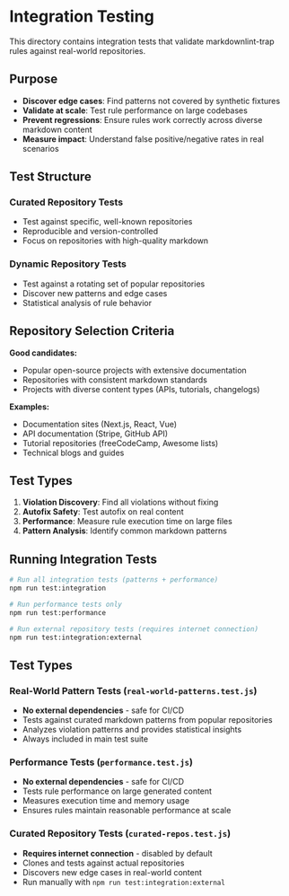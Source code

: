 # Integration Testing

This directory contains integration tests that validate markdownlint-trap rules against real-world repositories.

## Purpose

- **Discover edge cases**: Find patterns not covered by synthetic fixtures
- **Validate at scale**: Test rule performance on large codebases
- **Prevent regressions**: Ensure rules work correctly across diverse markdown content
- **Measure impact**: Understand false positive/negative rates in real scenarios

## Test Structure

### Curated Repository Tests
- Test against specific, well-known repositories
- Reproducible and version-controlled
- Focus on repositories with high-quality markdown

### Dynamic Repository Tests
- Test against a rotating set of popular repositories
- Discover new patterns and edge cases
- Statistical analysis of rule behavior

## Repository Selection Criteria

**Good candidates:**
- Popular open-source projects with extensive documentation
- Repositories with consistent markdown standards
- Projects with diverse content types (APIs, tutorials, changelogs)

**Examples:**
- Documentation sites (Next.js, React, Vue)
- API documentation (Stripe, GitHub API)
- Tutorial repositories (freeCodeCamp, Awesome lists)
- Technical blogs and guides

## Test Types

1. **Violation Discovery**: Find all violations without fixing
2. **Autofix Safety**: Test autofix on real content
3. **Performance**: Measure rule execution time on large files
4. **Pattern Analysis**: Identify common markdown patterns

## Running Integration Tests

```bash
# Run all integration tests (patterns + performance)
npm run test:integration

# Run performance tests only
npm run test:performance

# Run external repository tests (requires internet connection)
npm run test:integration:external
```

## Test Types

### Real-World Pattern Tests (`real-world-patterns.test.js`)
- **No external dependencies** - safe for CI/CD
- Tests against curated markdown patterns from popular repositories
- Analyzes violation patterns and provides statistical insights
- Always included in main test suite

### Performance Tests (`performance.test.js`)
- **No external dependencies** - safe for CI/CD
- Tests rule performance on large generated content
- Measures execution time and memory usage
- Ensures rules maintain reasonable performance at scale

### Curated Repository Tests (`curated-repos.test.js`)
- **Requires internet connection** - disabled by default
- Clones and tests against actual repositories
- Discovers new edge cases in real-world content
- Run manually with `npm run test:integration:external`